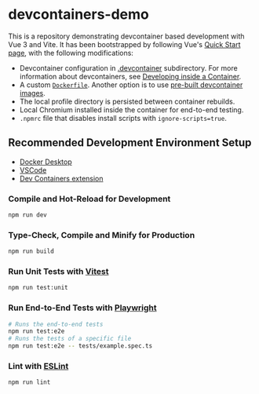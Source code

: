 # devcontainers-demo

This is a repository demonstrating devcontainer based development with Vue 3 and Vite. It has been bootstrapped by following Vue's [Quick Start page](https://vuejs.org/guide/quick-start.html), with the following modifications:

- Devcontainer configuration in [.devcontainer](./.devcontainer) subdirectory. For more information about devcontainers, see [Developing inside a Container](https://code.visualstudio.com/docs/devcontainers/containers).
- A custom [`Dockerfile`](.devcontainer/Dockerfile). Another option is to use [pre-built devcontainer images](https://github.com/devcontainers/images).
- The local profile directory is persisted between container rebuilds.
- Local Chromium installed inside the container for end-to-end testing.
- `.npmrc` file that disables install scripts with `ignore-scripts=true`.

## Recommended Development Environment Setup

- [Docker Desktop](https://www.docker.com/products/docker-desktop/)
- [VSCode](https://code.visualstudio.com/)
- [Dev Containers extension](https://marketplace.visualstudio.com/items?itemName=ms-vscode-remote.remote-containers)

### Compile and Hot-Reload for Development

```sh
npm run dev
```

### Type-Check, Compile and Minify for Production

```sh
npm run build
```

### Run Unit Tests with [Vitest](https://vitest.dev/)

```sh
npm run test:unit
```

### Run End-to-End Tests with [Playwright](https://playwright.dev)

```sh
# Runs the end-to-end tests
npm run test:e2e
# Runs the tests of a specific file
npm run test:e2e -- tests/example.spec.ts
```

### Lint with [ESLint](https://eslint.org/)

```sh
npm run lint
```
